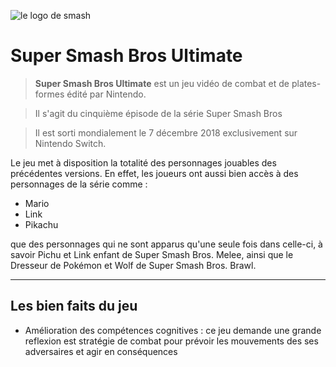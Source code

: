 ![le logo de smash](https://assets.nintendo.com/image/upload/c_fill,w_1200/q_auto:best/f_auto/dpr_2.0/ncom/software/switch/70010000012332/ac4d1fc9824876ce756406f0525d50c57ded4b2a666f6dfe40a6ac5c3563fad9)
# Super Smash Bros Ultimate
> **Super Smash Bros Ultimate** est un jeu vidéo de combat et de plates-formes édité par Nintendo.

>  Il s'agit du cinquième épisode de la série Super Smash Bros

> Il est sorti mondialement le 7 décembre 2018 exclusivement sur Nintendo Switch.

Le jeu met à disposition la totalité des personnages jouables des précédentes versions. En effet, les joueurs ont aussi bien accès à des personnages de la série comme : 
* Mario
* Link
* Pikachu

que des personnages qui ne sont apparus qu'une seule fois dans celle-ci, à savoir Pichu et Link enfant de Super Smash Bros. Melee, ainsi que le Dresseur de Pokémon et Wolf de Super Smash Bros. Brawl. 
___
## Les bien faits du jeu 
* Amélioration des compétences cognitives : ce jeu demande une grande reflexion est stratégie de combat pour prévoir les mouvements des ses adversaires et agir en conséquences

